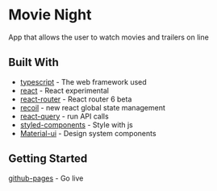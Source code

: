# Movie Night
App that allows the user to watch movies and trailers on line
## Built With
* [typescript](http://www.dropwizard.io/1.0.2/docs/) - The web framework used
* [react](https://reactjs.org/docs/) - React experimental
* [react-router](https://github.com/ReactTraining/react-router/releases) - React router 6 beta
* [recoil](https://recoiljs.org/docs/) -  new react global state management
* [react-query](https://react-query.tanstack.com/docs/) -  run API calls
* [styled-components](https://styled-components.com/docs) - Style with js
* [Material-ui](https://material-ui.com/) - Design system components

## Getting Started
[github-pages](https://ilanrot90.github.io/Guardio/) - Go live
